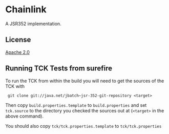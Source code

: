 # Chainlink

A JSR352 implementation.

## License

[Apache 2.0](http://www.apache.org/licenses/LICENSE-2.0.html)

## Running TCK Tests from surefire

To run the TCK from within the build you will need to get the sources of the TCK with

` git clone git://java.net/jbatch~jsr-352-git-repository <target>`

Then copy `build.properties.template` to `build.properties` and set `tck.source` to
the directory you checked the sources out at (`<target>` in the above command).

You should also copy `tck/tck.properties.template` to `tck/tck.properties`
